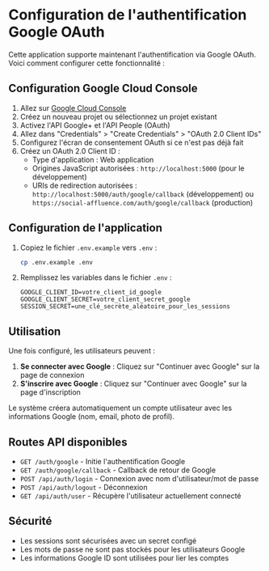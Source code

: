 # Configuration de l'authentification Google OAuth

Cette application supporte maintenant l'authentification via Google OAuth. Voici comment configurer cette fonctionnalité :

## Configuration Google Cloud Console

1. Allez sur [Google Cloud Console](https://console.cloud.google.com/)
2. Créez un nouveau projet ou sélectionnez un projet existant
3. Activez l'API Google+ et l'API People (OAuth)
4. Allez dans "Credentials" > "Create Credentials" > "OAuth 2.0 Client IDs"
5. Configurez l'écran de consentement OAuth si ce n'est pas déjà fait
6. Créez un OAuth 2.0 Client ID :
   - Type d'application : Web application
   - Origines JavaScript autorisées : `http://localhost:5000` (pour le développement)
   - URIs de redirection autorisées : `http://localhost:5000/auth/google/callback` (développement) ou `https://social-affluence.com/auth/google/callback` (production)

## Configuration de l'application

1. Copiez le fichier `.env.example` vers `.env` :
   ```bash
   cp .env.example .env
   ```

2. Remplissez les variables dans le fichier `.env` :
   ```
   GOOGLE_CLIENT_ID=votre_client_id_google
   GOOGLE_CLIENT_SECRET=votre_client_secret_google
   SESSION_SECRET=une_clé_secrète_aléatoire_pour_les_sessions
   ```

## Utilisation

Une fois configuré, les utilisateurs peuvent :

1. **Se connecter avec Google** : Cliquez sur "Continuer avec Google" sur la page de connexion
2. **S'inscrire avec Google** : Cliquez sur "Continuer avec Google" sur la page d'inscription

Le système créera automatiquement un compte utilisateur avec les informations Google (nom, email, photo de profil).

## Routes API disponibles

- `GET /auth/google` - Initie l'authentification Google
- `GET /auth/google/callback` - Callback de retour de Google
- `POST /api/auth/login` - Connexion avec nom d'utilisateur/mot de passe
- `POST /api/auth/logout` - Déconnexion
- `GET /api/auth/user` - Récupère l'utilisateur actuellement connecté

## Sécurité

- Les sessions sont sécurisées avec un secret configé
- Les mots de passe ne sont pas stockés pour les utilisateurs Google
- Les informations Google ID sont utilisées pour lier les comptes